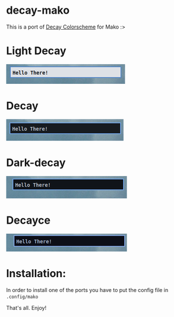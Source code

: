 # decay-mako
This is a port of [Decay Colorscheme](https://github.com/decaycs) for Mako :>

# Light Decay
![Light Decacy](./misc/light-decay.png)

# Decay
![Decay](./misc/decay.png)

# Dark-decay
![Dark-decay](./misc/dark-decay.png)

# Decayce
![Decayce](./misc/decayce.png)

# Installation:
In order to install one of the ports you have to put the config file in `.config/mako`

That's all. Enjoy!
